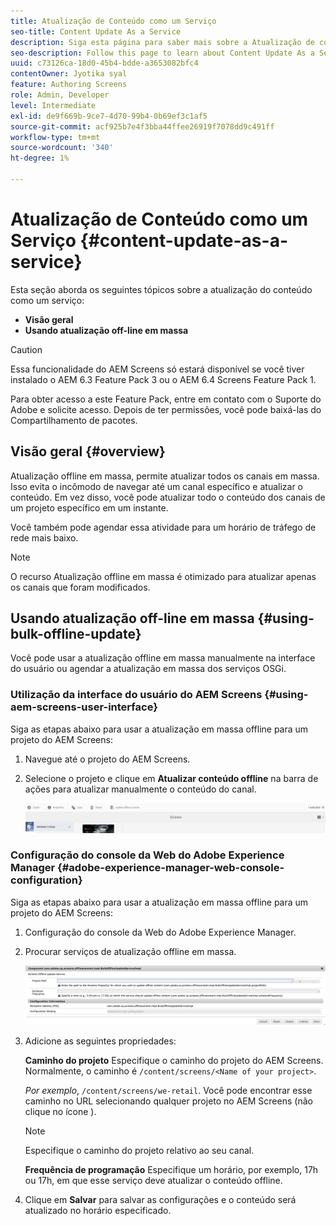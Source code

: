 ```yaml
---
title: Atualização de Conteúdo como um Serviço
seo-title: Content Update As a Service
description: Siga esta página para saber mais sobre a Atualização de conteúdo como um serviço.
seo-description: Follow this page to learn about Content Update As a Service.
uuid: c73126ca-18d0-45b4-bdde-a3653082bfc4
contentOwner: Jyotika syal
feature: Authoring Screens
role: Admin, Developer
level: Intermediate
exl-id: de9f669b-9ce7-4d70-99b4-0b69ef3c1af5
source-git-commit: acf925b7e4f3bba44ffee26919f7078dd9c491ff
workflow-type: tm+mt
source-wordcount: '340'
ht-degree: 1%

---
```


# Atualização de Conteúdo como um Serviço {#content-update-as-a-service}

Esta seção aborda os seguintes tópicos sobre a atualização do conteúdo como um serviço:

* **Visão geral**
* **Usando atualização off-line em massa**

>[!CAUTION]
>
>Essa funcionalidade do AEM Screens só estará disponível se você tiver instalado o AEM 6.3 Feature Pack 3 ou o AEM 6.4 Screens Feature Pack 1.
>
>Para obter acesso a este Feature Pack, entre em contato com o Suporte do Adobe e solicite acesso. Depois de ter permissões, você pode baixá-las do Compartilhamento de pacotes.

## Visão geral {#overview}

Atualização offline em massa, permite atualizar todos os canais em massa. Isso evita o incômodo de navegar até um canal específico e atualizar o conteúdo. Em vez disso, você pode atualizar todo o conteúdo dos canais de um projeto específico em um instante.

Você também pode agendar essa atividade para um horário de tráfego de rede mais baixo.

>[!NOTE]
>
>O recurso Atualização offline em massa é otimizado para atualizar apenas os canais que foram modificados.

## Usando atualização off-line em massa {#using-bulk-offline-update}

Você pode usar a atualização offline em massa manualmente na interface do usuário ou agendar a atualização em massa dos serviços OSGi.

### Utilização da interface do usuário do AEM Screens {#using-aem-screens-user-interface}

Siga as etapas abaixo para usar a atualização em massa offline para um projeto do AEM Screens:

1. Navegue até o projeto do AEM Screens.
1. Selecione o projeto e clique em **Atualizar conteúdo offline** na barra de ações para atualizar manualmente o conteúdo do canal.

   ![screen_shot_2018-04-24at122256pm](assets/screen_shot_2018-04-24at122256pm.png)

### Configuração do console da Web do Adobe Experience Manager {#adobe-experience-manager-web-console-configuration}

Siga as etapas abaixo para usar a atualização em massa offline para um projeto do AEM Screens:

1. Configuração do console da Web do Adobe Experience Manager.
1. Procurar serviços de atualização offline em massa.

   ![screen_shot_2018-04-24at121428pm](assets/screen_shot_2018-04-24at121428pm.png)

1. Adicione as seguintes propriedades:

   **Caminho do projeto** Especifique o caminho do projeto do AEM Screens. Normalmente, o caminho é `/content/screens/<Name of your project>`.

   *Por exemplo*, `/content/screens/we-retail`. Você pode encontrar esse caminho no URL selecionando qualquer projeto no AEM Screens (não clique no ícone ).

   >[!NOTE]
   >
   >Especifique o caminho do projeto relativo ao seu canal.

   **Frequência de programação** Especifique um horário, por exemplo, 17h ou 17h, em que esse serviço deve atualizar o conteúdo offline.

1. Clique em **Salvar** para salvar as configurações e o conteúdo será atualizado no horário especificado.
